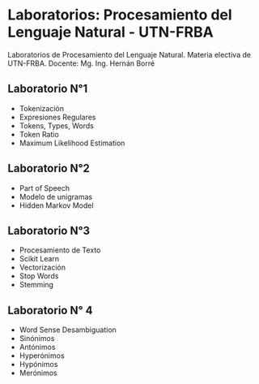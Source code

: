 # Laboratorios: Procesamiento del Lenguaje Natural - UTN-FRBA
Laboratorios de Procesamiento del Lenguaje Natural. Materia electiva de UTN-FRBA. Docente: Mg. Ing. Hernán Borré

## Laboratorio N°1

- Tokenización
- Expresiones Regulares
- Tokens, Types, Words
- Token Ratio
- Maximum Likelihood Estimation

## Laboratorio N°2

- Part of Speech 
- Modelo de unigramas
- Hidden Markov Model

## Laboratorio N°3

- Procesamiento de Texto
- Scikit Learn
- Vectorización
- Stop Words
- Stemming

## Laboratorio N° 4

- Word Sense Desambiguation
- Sinónimos
- Antónimos
- Hyperónimos
- Hypónimos
- Merónimos
